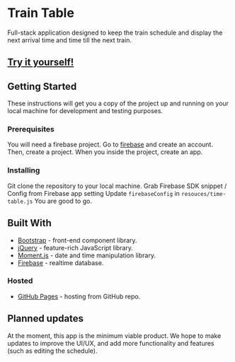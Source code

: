 # Train Table

Full-stack application designed to keep the train schedule and display the next arrival time and time till the next train.

## [Try it yourself!](https://mike-4040.github.io/train-table/) 

## Getting Started

These instructions will get you a copy of the project up and running on your local machine for development and testing purposes.

### Prerequisites

You will need a firebase project.
Go to [firebase](firebase.google.com) and create an account. Then, create a project.
When you inside the project, create an app.

### Installing
Git clone the repository to your local machine.
Grab Firebase SDK snippet / Config from Firebase app setting
Update `firebaseConfig` in `resouces/time-table.js`
You are good to go.

## Built With

* [Bootstrap](https://getbootstrap.com/) - front-end component library.
* [jQuery](https://jquery.com/) - feature-rich JavaScript library.
* [Moment.js](https://momentjs.com/) - date and time manipulation library. 
* [Firebase](https://firebase.google.com/) - realtime database.

### Hosted

* [GitHub Pages](https://pages.github.com/) - hosting from GitHub repo.

## Planned updates

At the moment, this app is the minimum viable product.
We hope to make updates to improve the UI/UX, and add more functionality and features (such as editing the schedule).
